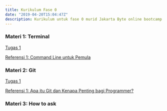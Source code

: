 ```yaml
---
title: Kurikulum Fase 0
date: "2019-04-20T15:04:47Z"
description: Kurikulum untuk fase 0 murid Jakarta Byte online bootcamp.
---
```


### Materi 1: Terminal
[Tugas 1](https://www.codecademy.com/learn/learn-the-command-line)

[Referensi 1: Command Line untuk Pemula](https://lifehacker.com/a-command-line-primer-for-beginners-5633909)

### Materi 2: Git
[Tugas 1](https://www.codecademy.com/learn/learn-git)

[Referensi 1: Apa itu Git dan Kenapa Penting bagi Programmer?](https://www.petanikode.com/git-untuk-pemula/)

### Materi 3: How to ask
